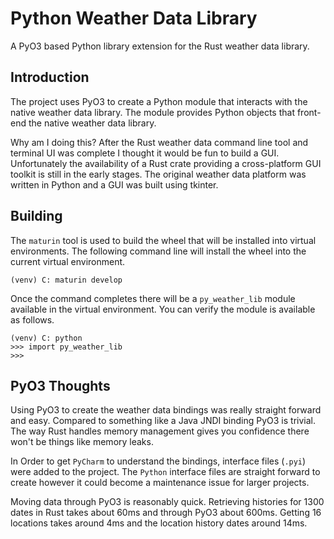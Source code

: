 # Python Weather Data Library

A PyO3 based Python library extension for the Rust weather data library.

## Introduction

The project uses PyO3 to create a Python module that interacts
with the native weather data library. The module provides Python objects
that front-end the native weather data library.

Why am I doing this? After the Rust weather data command line tool and
terminal UI was complete I thought it would be fun to build a GUI.
Unfortunately the availability of a Rust crate providing a cross-platform
GUI toolkit is still in the early stages. The original weather data platform
was written in Python and a GUI was built using tkinter.

## Building

The `maturin` tool is used to build the wheel that will be installed into
virtual environments. The following command line will install the wheel into
the current virtual environment.

```
(venv) C: maturin develop
```

Once the command completes there will be a `py_weather_lib` module available
in the virtual environment. You can verify the module is available as
follows.

```
(venv) C: python
>>> import py_weather_lib
>>>
```

## PyO3 Thoughts

Using PyO3 to create the weather data bindings was really straight forward
and easy. Compared to something like a Java JNDI binding PyO3 is trivial.
The way Rust handles memory management gives you confidence there won't be
things like memory leaks.

In Order to get `PyCharm` to understand the bindings, interface files
(`.pyi`) were added to the project. The `Python` interface files are straight
forward to create however it could become a maintenance issue for larger
projects.

Moving data through PyO3 is reasonably quick. Retrieving histories
for 1300 dates in Rust takes about 60ms and through PyO3 about 600ms.
Getting 16 locations takes around 4ms and the location history dates around
14ms.
